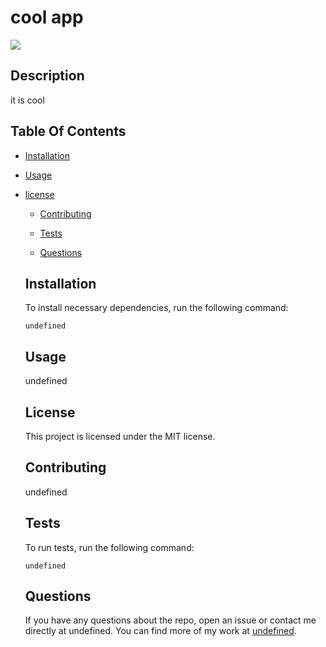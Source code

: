 # cool app
  ![](https://img.shields.io/badge/license-MIT-blue.svg)
  
  ## Description

  it is cool

  ## Table Of Contents

  * [Installation](#installation)

  * [Usage](#usage)
  
* [license](#license)

  * [Contributing](#contributing)

  * [Tests](#tests)

  * [Questions](#questions)

  ## Installation

  To install necessary dependencies, run the following command:

  ```
  undefined
  ```

  ## Usage

  undefined

  ## License
    
    This project is licensed under the MIT license.

  ## Contributing

  undefined

  ## Tests

  To run tests, run the following command:

  ```
  undefined
  ```

  ## Questions

  If you have any questions about the repo, open an issue or contact me directly at undefined. You can find more of my work at [undefined](https://github.com/undefined/).

